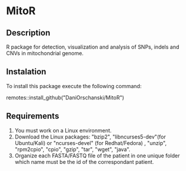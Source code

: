 # MitoR

## Description
R package for detection, visualization and analysis of SNPs, indels and CNVs in mitochondrial genome.

## Instalation
To install this package execute the following command: 

remotes::install_github("DaniOrschanski/MitoR")

## Requirements
1. You must work on a Linux environment.
2. Download the Linux packages: "bzip2", "libncurses5-dev"(for Ubuntu/Kali) or "ncurses-devel" (for Redhat/Fedora) , "unzip", "rpm2cpio", "cpio", "gzip", "tar", "wget", "java".
3. Organize each FASTA/FASTQ file of the patient in one unique folder which name must be the id of the correspondant patient.
